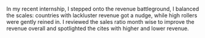 In my recent internship, I stepped onto the revenue battleground, I balanced the scales: countries with lackluster revenue got a nudge, while high rollers were gently reined in. I reviewed the sales ratio month wise to improve the revenue overall and spotlighted the cites with higher and lower revenue.
